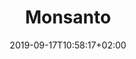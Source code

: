 ---
title: "Monsanto"
date: 2019-09-17T10:58:17+02:00
type: "associations"
domain: "Humanitaire"
address: "24 rue du cancera, 33000 Bordeaux"
description: "On prend aux riches et c'est tout"
photo: "/img/asso1.jpg"
important: false
---